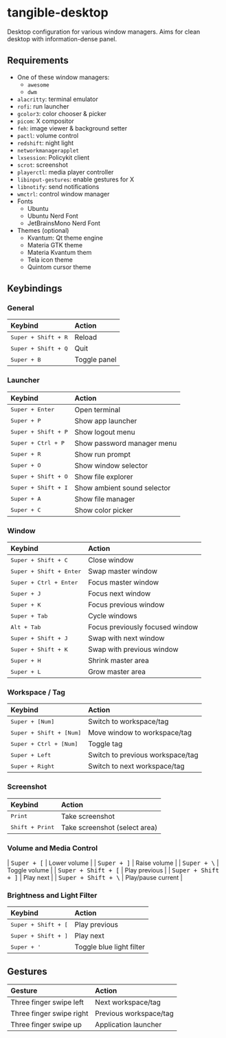 # tangible-desktop

Desktop configuration for various window managers. 
Aims for clean desktop with information-dense panel.

## Requirements

- One of these window managers:
    - `awesome`
    - `dwm`
- `alacritty`: terminal emulator
- `rofi`: run launcher
- `gcolor3`: color chooser & picker
- `picom`: X compositor
- `feh`: image viewer & background setter
- `pactl`: volume control
- `redshift`: night light
- `networkmanagerapplet`
- `lxsession`: Policykit client
- `scrot`: screenshot
- `playerctl`: media player controller
- `libinput-gestures`: enable gestures for X 
- `libnotify`: send notifications 
- `wmctrl`: control window manager
- Fonts
    - Ubuntu
    - Ubuntu Nerd Font
    - JetBrainsMono Nerd Font
- Themes (optional)
    - Kvantum: Qt theme engine
    - Materia GTK theme
    - Materia Kvantum them
    - Tela icon theme
    - Quintom cursor theme

## Keybindings

### General

| Keybind | Action |
| :---    | :---   |
| <kbd>Super + Shift + R</kbd>  | Reload |
| <kbd>Super + Shift + Q</kbd>  | Quit |
| <kbd>Super + B</kbd>          | Toggle panel |

### Launcher

| Keybind | Action |
| :---    | :---   |
| <kbd>Super + Enter</kbd>      | Open terminal |
| <kbd>Super + P</kbd>          | Show app launcher |
| <kbd>Super + Shift + P</kbd>  | Show logout menu |
| <kbd>Super + Ctrl + P</kbd>   | Show password manager menu |
| <kbd>Super + R</kbd>          | Show run prompt |
| <kbd>Super + O</kbd>          | Show window selector |
| <kbd>Super + Shift + O</kbd>  | Show file explorer |
| <kbd>Super + Shift + I</kbd>  | Show ambient sound selector |
| <kbd>Super + A</kbd>          | Show file manager |
| <kbd>Super + C</kbd>          | Show color picker |

### Window

| Keybind | Action |
| :---    | :---   |
| <kbd>Super + Shift + C</kbd>      | Close window |
| <kbd>Super + Shift + Enter</kbd>  | Swap master window |
| <kbd>Super + Ctrl + Enter</kbd>   | Focus master window |
| <kbd>Super + J</kbd>              | Focus next window |
| <kbd>Super + K</kbd>              | Focus previous window |
| <kbd>Super + Tab</kbd>            | Cycle windows |
| <kbd>Alt + Tab</kbd>              | Focus previously focused window |
| <kbd>Super + Shift + J</kbd>      | Swap with next window |
| <kbd>Super + Shift + K</kbd>      | Swap with previous window |
| <kbd>Super + H</kbd>              | Shrink master area |
| <kbd>Super + L</kbd>              | Grow master area |

### Workspace / Tag

| Keybind | Action |
| :---    | :---   |
| <kbd>Super + [Num]</kbd>          | Switch to workspace/tag |
| <kbd>Super + Shift + [Num]</kbd>  | Move window to workspace/tag |
| <kbd>Super + Ctrl + [Num]</kbd>   | Toggle tag |
| <kbd>Super + Left</kbd>           | Switch to previous workspace/tag |
| <kbd>Super + Right</kbd>          | Switch to next workspace/tag |

### Screenshot

| Keybind | Action |
| :---    | :---   |
| <kbd>Print</kbd>          | Take screenshot |
| <kbd>Shift + Print</kbd>  | Take screenshot (select area) |

### Volume and Media Control

| <kbd>Super + [</kbd>          | Lower volume |
| <kbd>Super + ]</kbd>          | Raise volume |
| <kbd>Super + \\</kbd>         | Toggle volume |
| <kbd>Super + Shift + [</kbd>  | Play previous |
| <kbd>Super + Shift + ]</kbd>  | Play next |
| <kbd>Super + Shift + \\</kbd> | Play/pause current |

### Brightness and Light Filter

| Keybind | Action |
| :---    | :---   |
| <kbd>Super + Shift + [</kbd>  | Play previous |
| <kbd>Super + Shift + ]</kbd>  | Play next |
| <kbd>Super + '</kbd>          | Toggle blue light filter |

## Gestures

| Gesture | Action |
| :---    | :---   |
| Three finger swipe left   | Next workspace/tag |
| Three finger swipe right  | Previous workspace/tag |
| Three finger swipe up     | Application launcher |
